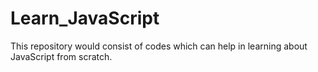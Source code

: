 # Learn_JavaScript
This repository would consist of codes which can help in learning about JavaScript from scratch.
